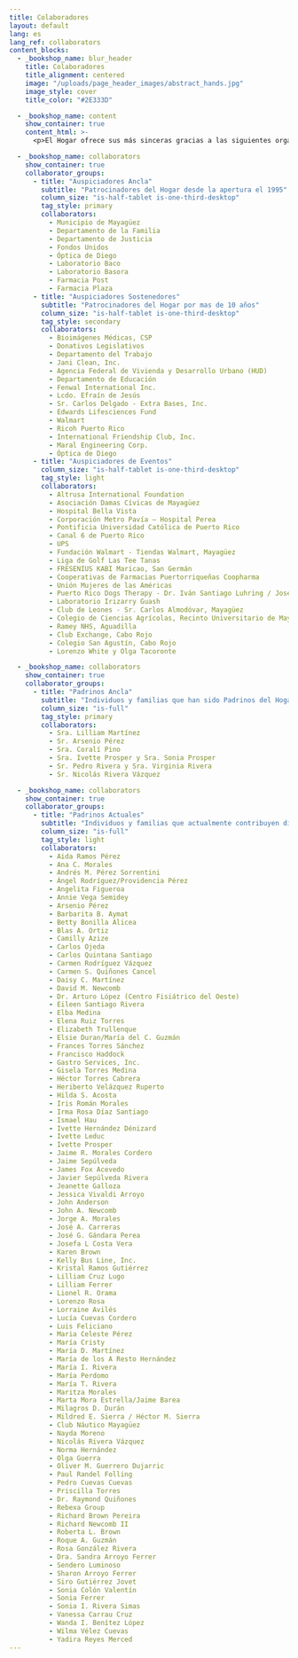 ```yaml
---
title: Colaboradores
layout: default
lang: es
lang_ref: collaborators
content_blocks:
  - _bookshop_name: blur_header
    title: Colaboradores
    title_alignment: centered
    image: "/uploads/page_header_images/abstract_hands.jpg"
    image_style: cover
    title_color: "#2E333D"

  - _bookshop_name: content
    show_container: true
    content_html: >-
      <p>El Hogar ofrece sus más sinceras gracias a las siguientes organizaciones e individuos por su generosidad y fiel apoyo. <b>¡Gracias por su colaboración!</b></p>

  - _bookshop_name: collaborators
    show_container: true
    collaborator_groups:
      - title: "Auspiciadores Ancla"
        subtitle: "Patrocinadores del Hogar desde la apertura el 1995"
        column_size: "is-half-tablet is-one-third-desktop"
        tag_style: primary
        collaborators:
          - Municipio de Mayagüez
          - Departamento de la Familia
          - Departamento de Justicia
          - Fondos Unidos
          - Óptica de Diego
          - Laboratorio Baco
          - Laboratorio Basora
          - Farmacia Post
          - Farmacia Plaza
      - title: "Auspiciadores Sostenedores"
        subtitle: "Patrocinadores del Hogar por mas de 10 años"
        column_size: "is-half-tablet is-one-third-desktop"
        tag_style: secondary
        collaborators:
          - Bioimágenes Médicas, CSP
          - Donativos Legislativos
          - Departamento del Trabajo
          - Jani Clean, Inc.
          - Agencia Federal de Vivienda y Desarrollo Urbano (HUD)
          - Departamento de Educación
          - Fenwal International Inc.
          - Lcdo. Efraín de Jesús
          - Sr. Carlos Delgado - Extra Bases, Inc.
          - Edwards Lifesciences Fund
          - Walmart
          - Ricoh Puerto Rico
          - International Friendship Club, Inc.
          - Maral Engineering Corp.
          - Óptica de Diego
      - title: "Auspiciadores de Eventos"
        column_size: "is-half-tablet is-one-third-desktop"
        tag_style: light
        collaborators:
          - Altrusa International Foundation
          - Asociación Damas Cívicas de Mayagüez
          - Hospital Bella Vista
          - Corporación Metro Pavía – Hospital Perea
          - Pontificia Universidad Católica de Puerto Rico
          - Canal 6 de Puerto Rico
          - UPS
          - Fundación Walmart - Tiendas Walmart, Mayagüez
          - Liga de Golf Las Tee Tanas
          - FRESENIUS KABI Maricao, San Germán
          - Cooperativas de Farmacias Puertorriqueñas Coopharma
          - Unión Mujeres de las Américas
          - Puerto Rico Dogs Therapy - Dr. Iván Santiago Luhring / José M. Vivoni
          - Laboratorio Irizarry Guash
          - Club de Leones - Sr. Carlos Almodóvar, Mayagüez
          - Colegio de Ciencias Agrícolas, Recinto Universitario de Mayagüez
          - Ramey NHS, Aguadilla
          - Club Exchange, Cabo Rojo
          - Colegio San Agustín, Cabo Rojo
          - Lorenzo White y Olga Tacoronte

  - _bookshop_name: collaborators
    show_container: true
    collaborator_groups:
      - title: "Padrinos Ancla"
        subtitle: "Individuos y familias que han sido Padrinos del Hogar desde que inicio el programa en 1999"
        column_size: "is-full"
        tag_style: primary
        collaborators:
          - Sra. Lilliam Martínez
          - Sr. Arsenio Pérez
          - Sra. Coralí Pino
          - Sra. Ivette Prosper y Sra. Sonia Prosper
          - Sr. Pedro Rivera y Sra. Virginia Rivera
          - Sr. Nicolás Rivera Vázquez

  - _bookshop_name: collaborators
    show_container: true
    collaborator_groups:
      - title: "Padrinos Actuales"
        subtitle: "Individuos y familias que actualmente contribuyen dinero al Hogar mensualmente o anualmente"
        column_size: "is-full"
        tag_style: light
        collaborators:
          - Aida Ramos Pérez
          - Ana C. Morales
          - Andrés M. Pérez Sorrentini
          - Ángel Rodríguez/Providencia Pérez
          - Angelita Figueroa
          - Annie Vega Semidey
          - Arsenio Pérez
          - Barbarita B. Aymat
          - Betty Bonilla Alicea
          - Blas A. Ortiz
          - Camilly Azize
          - Carlos Ojeda
          - Carlos Quintana Santiago
          - Carmen Rodríguez Vázquez
          - Carmen S. Quiñones Cancel
          - Daisy C. Martínez
          - David M. Newcomb
          - Dr. Arturo López (Centro Fisiátrico del Oeste)
          - Eileen Santiago Rivera
          - Elba Medina
          - Elena Ruiz Torres
          - Elizabeth Trullenque
          - Elsie Duran/María del C. Guzmán
          - Frances Torres Sánchez
          - Francisco Haddock
          - Gastro Services, Inc.
          - Gisela Torres Medina
          - Héctor Torres Cabrera
          - Heriberto Velázquez Ruperto
          - Hilda S. Acosta
          - Iris Román Morales
          - Irma Rosa Díaz Santiago
          - Ismael Hau
          - Ivette Hernández Dénizard
          - Ivette Leduc
          - Ivette Prosper
          - Jaime R. Morales Cordero
          - Jaime Sepúlveda
          - James Fox Acevedo
          - Javier Sepúlveda Rivera
          - Jeanette Galloza
          - Jessica Vivaldi Arroyo
          - John Anderson
          - John A. Newcomb
          - Jorge A. Morales
          - José A. Carreras
          - José G. Gándara Perea
          - Josefa L Costa Vera
          - Karen Brown
          - Kelly Bus Line, Inc.
          - Kristal Ramos Gutiérrez
          - Lilliam Cruz Lugo
          - Lilliam Ferrer
          - Lionel R. Orama
          - Lorenzo Rosa
          - Lorraine Avilés
          - Lucía Cuevas Cordero
          - Luis Feliciano
          - Maria Celeste Pérez
          - María Cristy
          - María D. Martínez
          - María de los A Resto Hernández
          - María I. Rivera
          - María Perdomo
          - María T. Rivera
          - Maritza Morales
          - Marta Mora Estrella/Jaime Barea
          - Milagros D. Durán
          - Mildred E. Sierra / Héctor M. Sierra
          - Club Náutico Mayagüez
          - Nayda Moreno
          - Nicolás Rivera Vázquez
          - Norma Hernández
          - Olga Guerra
          - Oliver M. Guerrero Dujarric
          - Paul Randel Folling
          - Pedro Cuevas Cuevas
          - Priscilla Torres
          - Dr. Raymond Quiñones
          - Rebexa Group
          - Richard Brown Pereira
          - Richard Newcomb II
          - Roberta L. Brown
          - Roque A. Guzmán
          - Rosa González Rivera
          - Dra. Sandra Arroyo Ferrer
          - Sendero Luminoso
          - Sharon Arroyo Ferrer
          - Siro Gutiérrez Jovet
          - Sonia Colón Valentín
          - Sonia Ferrer
          - Sonia I. Rivera Simas
          - Vanessa Carrau Cruz
          - Wanda I. Benítez López
          - Wilma Vélez Cuevas
          - Yadira Reyes Merced
---
```

